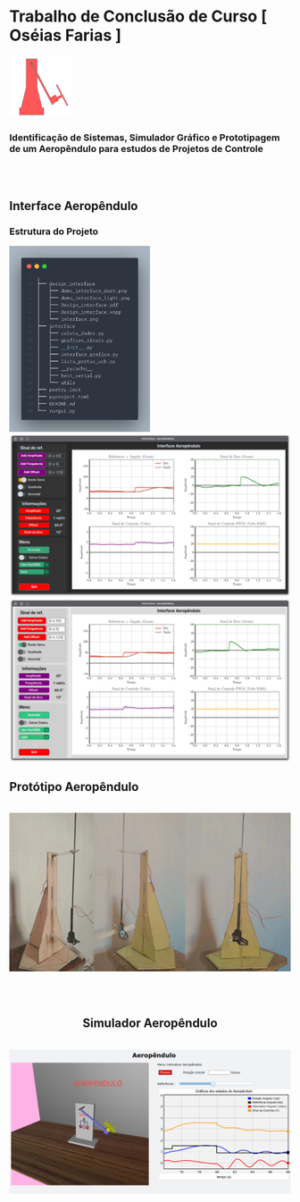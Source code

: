 # Trabalho de Conclusão de Curso [ Oséias Farias ]

<img title="" src="utils/favicon_aeropendulo_png.png" alt="" data-align="center" width="111">


### Identificação de Sistemas, Simulador Gráfico e Prototipagem de um Aeropêndulo para estudos de Projetos de Controle

<br><br>


## Interface Aeropêndulo

### Estrutura do Projeto

<img src="utils/estrutura_projeto.png" width="50%" title="" alt="" data-align="center">

<img src="utils/demo_interface_dark.png" title="" alt="" data-align="center">

<img src="utils/demo_interface_light.png" title="" alt="" data-align="center">



## Protótipo Aeropêndulo

<br>

<center>
  <img src="utils/img_aeropendulo.png"> 
<center/>

<br><br>

## Simulador Aeropêndulo

<br>

<center>
  <img src="https://github.com/Oseiasdfarias/LabVirtual/blob/dev/simulacao_modelagem_aeropendulo/utils/simulacao.png?raw=true"> 
<center/>
